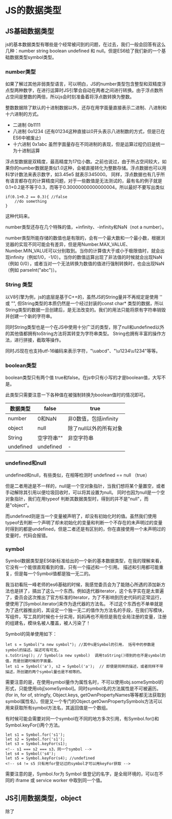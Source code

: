 # JS的数据类型

## JS基础数据类型

js的基本数据类型有哪些是个经常被问到的问题，在过去，我们一般会回答有这么几种：number string boolean undefined 和 null。但是ES6给了我们新的一个基础数据类型symbol类型。

### number类型

如果了解过其他非弱类型语言，可以明白，JS的number类型包含整型和双精度浮点型两种数字，在进行运算时JS引擎会自动在两者之间进行转换。由于浮点数所占空间是整数的两倍，所以js会时刻准备着将浮点数转换为整数。

整数数据除了默认的十进制数据以外，还存在用字面量直接表示二进制、八进制和十六进制的方式。
* 二进制 0b1111
* 八进制 0o1234 (还有01234这种直接以0开头表示八进制数的方式，但是已在ES6中被废止)
* 十六进制 0x1abc
虽然字面量存在不同进制的表现，但是运算过程仍旧是统一为十进制运算

浮点型数据是双精度，最高精度为17位小数。之前也说过，由于所占空间较大，如果你的number数据是类似1.0这种，会被直接转化为整数存储。浮点数据也可以用科学计数法来表示数字，如3.45e5 就表示345000。
同样，浮点数据也有几乎所有语言都存在的计算精度问题，对于一些数值是无法测试的，最有名的例子就是0.1+0.2是不等于0.3，而等于0.30000000000000004。所以最好不要写出类似
    
    if(0.1+0.2 == 0.3){ //false
        //do something
    }
这种代码来。

number类型还存在几个特殊的值，+infinity、-infinity和NaN（not a number）。

number类型所能存储的数值也是有限的，会有一个最大数和一个最小数，根据浏览器的实现不同可能会有差异，但是用Number.MAX_VALUE、Number.MIN_VALUE可以分别取到。当你的计算值大于或小于极限值时，就会出现infinity（例如1/0，-1/0）。当你的数值运算出现了非法值的时候就会出现NaN（例如 0/0），或者当对一个无法转换为数值的值进行强制转换时，也会出现NaN（例如 parseInt("abc")）。

### String 类型

以V8引擎为例，js的底层是基于C++的，虽然JS的String量并不再规定是使用 '' 或 "", 但String类型的本质仍然是一个经过封装的const char* 类型的数据，所以String类型的数据一旦创建后，是无法改变的。我们的用法只能将原有字符串销毁并创建一个新的字符串。

同时String类型也是一个在JS中使用十分广泛的类型，除了null和undefined以外的其他值都拥有toString方法将其转变为字符串类型。
String也拥有丰富的操作方法，进行拼接，截取等操作。

同时JS现在也支持utf-16编码来表示字符，"\uabcd"、"\u1234\u1234"等等。

### boolean类型

boolean类型只有两个值 true和false。在js中只有小写的才是boolean值，大写不是。

此类型只需要注意一下各种值在被强制转换为boolean值时的情况即可。

数据类型|false|true
-----|-----|----
number|0和NaN|非0数值，包括infinity
object|null|除了null以外的所有对象
String|空字符串""|非空字符串
undefined|undefined|-

### undefined和null

undefined和null，有些类似，在相等检测时 undefined == null （true）

但是二者用途是不一样的，null是一个空对象指针，当我们想将某个量置空，或者手动解除其引用以便垃圾回收时，可以将其设置为null。
同时也因为null是一个空对象指针，我们在用typeof 判断其数据类型时，得到的并不是"null"，而是"object"。

而undefined则是当一个变量被声明了，却没有初始化时的值。虽然我们使用typeof去判断一个声明了却未初始化的变量和判断一个不存在的未声明过的变量时得到的都是undefined，但是二者还是有区别的，你在直接使用一个未声明过的变量时，代码会报错。

### symbol

Symbol数据类型是ES6新标准给出的一个新的基本数据类型，在我的理解来看，它没有一个能很直观看到的值，只有一个描述和一个引用。 描述和引用都可能重复，但是每一个Symbol值都是独一无二的。

我当初看阮一峰老师的es6基础的时候，我感觉委员会为了能随心所遇的添加新方法也是拼了，搞出了这么一个东西。例如迭代器iterator，这个名字实在是太普遍了，委员会这次推出了官方标准的iterator，为了不影响到历史代码的正常运行，便使用了[Symbol.iterator]来作为迭代器的方法名。
不过这个东西也不单单就是为了迭代器推出的，其设定一个独一无二的值作为方法名的手段，在我们写模块，写组件，写工具的时候也十分实用，妈妈再也不用但是我在全局注册的变量，注册的组建名，模块名被人覆盖，被人污染了！

Symbol的简单使用如下：

    let s = Symbol("a new symbol"); //其中s是Symbol的引用， 括号中的参数是symbol的描述。描述可有可无。
    s.toString(); // Symbol(a new symbol)  调用toString()得到的也不是symbol的值，而是创建时候的字面量。
    let s1 = Symbol('a'), s2 = Symbol('a');  // 即使是同样的描述，或者同样不带描述，所创建的两个symbol量也是不相等的。
需要注意的是，在使用symbol量作为属性名时，不可以使用obj.someSymbol的形式，只能使用obj[someSymbol]。同时symbol名的方法属性是不可被遍历。(for in, for of, stringfy, Object.keys, getOwnPropertyNames等等都无法获取到symbol属性名)，但是又一个专门的Object.getOwnPropertySymbols方法可以用来获取所有symbol方法名，其返回值是一个数组。

有时候可能会需要对同一个symbol在不同的地方多次引用，有Symbol.for()和Symbol.keyFor()两个方法。

    let s1 = Symbol.for('s1');
    let s2 = Symbol.for('s1');
    let s3 = Symbol.keyFor(s1);
    <!-- s1 === s2 === s3，同一个symbol -->
    let s4 = Symbol('s4');
    let s5 = Symbol.keyFor(s4); //undefined
    <!-- s4 != s5 只有用for登记过的symbol才可以用keyFor获取 -->
需要注意的是，Symbol.for为 Symbol 值登记的名字，是全局环境的，可以在不同的 iframe 或 service worker 中取到同一个值。


## JS引用数据类型，object
 除了

